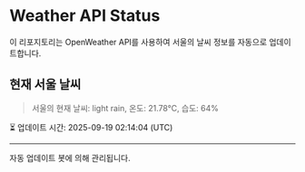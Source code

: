 
# Weather API Status

이 리포지토리는 OpenWeather API를 사용하여 서울의 날씨 정보를 자동으로 업데이트합니다.

## 현재 서울 날씨
> 서울의 현재 날씨: light rain, 온도: 21.78°C, 습도: 64%

⏳ 업데이트 시간: 2025-09-19 02:14:04 (UTC)

---
자동 업데이트 봇에 의해 관리됩니다.
